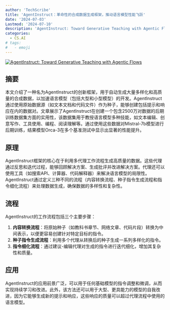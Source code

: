 ```yaml
---
author: 'TechScribe'
title: 'AgentInstruct：革命性的合成数据生成框架，推动语言模型性能飞跃'
date: '2024-07-03'
Lastmod: '2024-07-10'
description: 'AgentInstruct: Toward Generative Teaching with Agentic Flows'
categories:
  - CS.AI
# tags:
#   - emoji
---
```


[![AgentInstruct: Toward Generative Teaching with Agentic Flows](https://arxiv-research-1301205113.cos.ap-guangzhou.myqcloud.com/images/2407.03502v1.pdf_0.jpg)](https://arxiv.org/abs/2407.03502v1)

## 摘要

本文介绍了一种名为AgentInstruct的创新框架，用于自动生成大量多样化和高质量的合成数据，以加速语言模型（包括大型和小型模型）的开发。AgentInstruct通过使用原始数据源（如文本文档和代码文件）作为种子，能够创建包括提示和响应在内的数据对。文章展示了AgentInstruct在创建一个包含2500万对数据的后期训练数据集方面的实用性，该数据集用于教授语言模型多种技能，如文本编辑、创意写作、工具使用、编程、阅读理解等。通过使用这些数据对Mistral-7b模型进行后期训练，结果模型Orca-3在多个基准测试中显示出显著的性能提升。<!--more-->

## 原理

AgentInstruct框架的核心在于利用多代理工作流程生成高质量的数据。这些代理通过反思和迭代过程，能够回顾解决方案、生成批评并改进解决方案。代理还可以使用工具（如搜索API、计算器、代码解释器）来解决语言模型的局限性。AgentInstruct通过定义三种不同的流程（内容转换流程、种子指令生成流程和指令细化流程）来处理数据生成，确保数据的多样性和复杂性。

## 流程

AgentInstruct的工作流程包括三个主要步骤：
1. **内容转换流程**：将原始种子（如教科书章节、网络文章、代码片段）转换为中间表示，以便更容易创建针对特定目标的指令。
2. **种子指令生成流程**：利用多个代理从转换后的种子生成一系列多样化的指令。
3. **指令细化流程**：通过建议-编辑代理对生成的指令进行迭代细化，增加其复杂性和质量。

## 应用

AgentInstruct的应用前景广泛，可以用于任何基础模型的指令调整和微调，从而实现持续学习和改进。此外，该方法还可以用于大型、更具能力的模型的自我改进，因为它能够生成新的提示和响应，这些响应的质量可以超过代理流程中使用的语言模型。